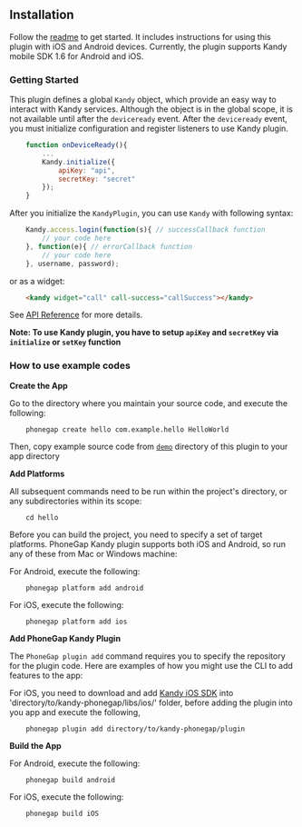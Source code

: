 ## Installation

Follow the [readme] to get started. It includes instructions for using this plugin with iOS and Android devices. Currently, the plugin supports Kandy mobile SDK 1.6 for Android and iOS.

### Getting Started
This plugin defines a global `Kandy` object, which provide an easy way to interact with Kandy services.
Although the object is in the global scope, it is not available until after the `deviceready` event. After the `deviceready` event, you must initialize configuration and register listeners to use Kandy plugin.

```js
    function onDeviceReady(){
        ...
        Kandy.initialize({
            apiKey: "api",
            secretKey: "secret"
        });
    }
```
After you initialize the `KandyPlugin`, you can use `Kandy` with following syntax:
```js
    Kandy.access.login(function(s){ // successCallback function
        // your code here
    }, function(e){ // errorCallback function
        // your code here
    }, username, password);
```
or as a widget:
```html
    <kandy widget="call" call-success="callSuccess"></kandy>
```
See [API Reference](#api-reference) for more details.

**Note: To use Kandy plugin, you have to setup `apiKey` and `secretKey` via `initialize` or `setKey` function**

### How to use example codes
**Create the App**

Go to the directory where you maintain your source code, and  execute the following:
```shell
    phonegap create hello com.example.hello HelloWorld
```
Then, copy example source code from [`demo`](/demo) directory of this plugin to your app directory

**Add Platforms**

All subsequent commands need to be run within the project's directory, or any subdirectories within its scope:

```shell
    cd hello
```
Before you can build the project, you need to specify a set of target platforms. PhoneGap Kandy plugin supports both iOS and Android, so run any of these from Mac or Windows machine:

For Android, execute the following:

```shell
    phonegap platform add android
```
For iOS, execute the following:
```shell
    phonegap platform add ios
```
**Add PhoneGap Kandy Plugin**

The `PhoneGap plugin add` command requires you to specify the repository for the plugin code. Here are examples of how you might use the CLI to add features to the app:

For iOS, you need to download and add [Kandy iOS SDK] into 'directory/to/kandy-phonegap/libs/ios/' folder, before adding the plugin into you app and  execute the following,

```shell
    phonegap plugin add directory/to/kandy-phonegap/plugin
```
**Build the App**

For Android, execute the following:
```shell
    phonegap build android
```
For iOS, execute the following:
```shell
    phonegap build iOS
```

[readme]: <https://github.com/Kandy-IO/kandy-phonegap/blob/master/README.md>
[Kandy iOS SDK]: <https://developer.kandy.io/docs/ios-sdk/>
[demo]: <https://github.com/Kandy-IO/kandy-phonegap/tree/master/demo/www>
